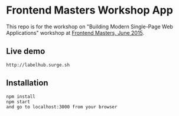 # Frontend Masters Workshop App

This repo is for the workshop on "Building Modern Single-Page Web Applications" workshop at [Frontend Masters, June 2015](https://frontendmasters.com/workshops/web-apps/).

## Live demo
```
http://labelhub.surge.sh
```

## Installation
```
npm install
npm start
and go to localhost:3000 from your browser
```
